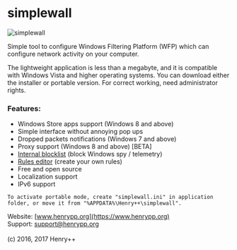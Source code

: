 # simplewall

![simplewall](https://www.henrypp.org/images/simplewall.png?cachefix)

Simple tool to configure Windows Filtering Platform (WFP) which can configure network activity on your computer.

The lightweight application is less than a megabyte, and it is compatible with Windows Vista and higher operating systems.
You can download either the installer or portable version. For correct working, need administrator rights.

### Features:
- Windows Store apps support (Windows 8 and above)
- Simple interface without annoying pop ups
- Dropped packets notifications (Windows 7 and above)
- Proxy support (Windows 8 and above) [BETA]
- [Internal blocklist](https://github.com/crazy-max/WindowsSpyBlocker/wiki/dataSimplewall) (block Windows spy / telemetry)
- [Rules editor](https://github.com/henrypp/simplewall/wiki/Rules-editor) (create your own rules)
- Free and open source
- Localization support
- IPv6 support

```
To activate portable mode, create "simplewall.ini" in application folder, or move it from "%APPDATA%\Henry++\simplewall".
```

Website: [www.henrypp.org](https://www.henrypp.org)<br />
Support: support@henrypp.org<br />
<br />
(c) 2016, 2017 Henry++
